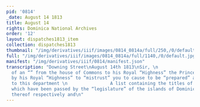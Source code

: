 ```yaml
---
pid: '0814'
_date: August 14 1813
title: August 14
rights: Dominica National Archives
order: '12'
layout: dispatches1813_item
collection: dispatches1813
thumbnail: "/img/derivatives/iiif/images/0814_0814a/full/250,/0/default.jpg"
full: "/img/derivatives/iiif/images/0814_0814a/full/1140,/0/default.jpg"
manifest: "/img/derivatives/iiif/0814/manifest.json"
transcription: "Downing Street\nAugust 14th 1813\nSir, \n                In consequence
  of an “” from the house of Commons to his Royal “Highness” the Prince “”. I am commanded
  by his Royal “Highness” to “mistrust” you to cause to be “prepared” and transmitted
  to this department \n                A list containing the titles of all the acts
  which have been passed by the “legislature” of the islands of Dominica “” the dates
  thereof respectively and\n"
---
```

